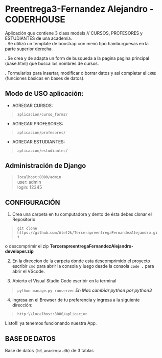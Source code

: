 # Preentrega3-Fernandez Alejandro - CODERHOUSE

Aplicación que contiene 3 class models // CURSOS, PROFESORES y ESTUDIANTES de una academia. <br>
. Se utilizó un template de boostrap con menú tipo hamburguesas en la parte superior derecha.<br>

. Se crea y de adapta un form de busqueda a la pagina pagina principal (base.html) que busca los nombres de cursos.<br>

. Formularios para insertar, modificar o borrar datos y asi completar el `CRUD` (funciones básicas en bases de datos).


## Modo de USO aplicación:
- AGREGAR CURSOS: 
> `aplicacion/curso_form2/`

- AGREGAR PROFESORES: 
> `aplicacion/profesores/`

- AGREGAR ESTUDIANTES:
> `aplicacion/estudiantes/`

## Administración de Django
> `localhost:8000/admin` <br>
user: admin <br>
login: 12345


## CONFIGURACIÓN

1. Crea una carpeta en tu computadora y dento de ésta debes clonar el Repositorio

> `git clone https://github.com/Alef2k/TercerapreentregaFernandezAlejandro.git`

o descomprimir el zip **TercerapreentregaFernandezAlejandro-developer.zip**

2. En la direccion de la carpeta donde esta descomprimido el proyecto escribir `cmd` para abrir la consola y luego desde la consola `code .` para abrir el VScode.

3. Abierto el Visual Studio Code 
escribir en la terminal 
> `python manage.py runserver`
***En Mac cambiar python por python3***

4. Ingresa en el Browser de tu preferencia y ingresa a la siguiente dirección: 
> `http:\\localhost:8000/aplicacion`

Listo!!! ya tenemos funcionando nuestra App.


## BASE DE DATOS 
Base de datos `(bd_academia.db)` de 3 tablas 





